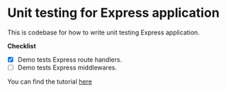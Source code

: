 # Unit testing for Express application

This is codebase for how to write unit testing Express application.

**Checklist**

- [x] Demo tests Express route handlers.
- [ ] Demo tests Express middlewares.

You can find the tutorial [here](https://abackend.guru/2023/04/11/unit-testing-express-route-handlers-with-mocha-and-node-mocks-http/)
